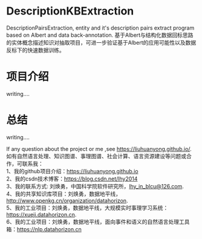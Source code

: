 # DescriptionKBExtraction
DescriptionPairsExtraction, entity and it's description pairs extract program based on Albert and data back-annotation. 基于Albert与结构化数据回标思路的实体概念描述知识对抽取项目，可进一步验证基于Albert的应用可能性以及数据反标下的快速数据训练。


# 项目介绍


writing....



# 总结

writing....




If any question about the project or me ,see https://liuhuanyong.github.io/.   
如有自然语言处理、知识图谱、事理图谱、社会计算、语言资源建设等问题或合作，可联系我：        
1、我的github项目介绍：https://liuhuanyong.github.io     
2、我的csdn技术博客：https://blog.csdn.net/lhy2014    
3、我的联系方式: 刘焕勇，中国科学院软件研究所，lhy_in_blcu@126.com.    
4、我的共享知识库项目：刘焕勇，数据地平线，http://www.openkg.cn/organization/datahorizon.   
5、我的工业项目：刘焕勇，数据地平线，大规模实时事理学习系统：https://xueji.datahorizon.cn.     
6、我的工业项目：刘焕勇，数据地平线，面向事件和语义的自然语言处理工具箱：https://nlp.datahorizon.cn      


